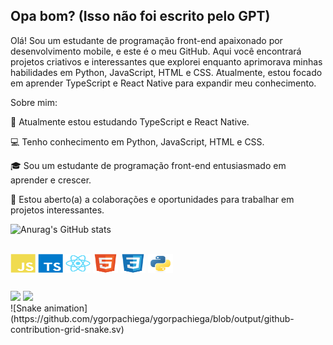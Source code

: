 ## Opa bom? **(Isso não foi escrito pelo GPT)**

Olá! Sou um estudante de programação front-end apaixonado por desenvolvimento mobile, e este é o meu GitHub. Aqui você encontrará projetos criativos e interessantes que explorei enquanto aprimorava minhas habilidades em Python, JavaScript, HTML e CSS. Atualmente, estou focado em aprender TypeScript e React Native para expandir meu conhecimento.

Sobre mim:

<p>🌱 Atualmente estou estudando TypeScript e React Native.</p>
<p>💻 Tenho conhecimento em Python, JavaScript, HTML e CSS.</p>
<p>🎓 Sou um estudante de programação front-end entusiasmado em aprender e crescer.</p>
<p>🤝 Estou aberto(a) a colaborações e oportunidades para trabalhar em projetos interessantes.</p>



![Anurag's GitHub stats](https://github-readme-stats.vercel.app/api?username=ygorpachiega&show_icons=true&theme=dark)

<div style="display: inline_block"><br>
  <img align="center" alt="Ygor-Js" height="30" width="40" src="https://raw.githubusercontent.com/devicons/devicon/master/icons/javascript/javascript-plain.svg">
  <img align="center" alt="Ygor-Ts" height="30" width="40" src="https://raw.githubusercontent.com/devicons/devicon/master/icons/typescript/typescript-plain.svg">
  <img align="center" alt="Ygor-React" height="30" width="40" src="https://raw.githubusercontent.com/devicons/devicon/master/icons/react/react-original.svg">
  <img align="center" alt="Ygor-HTML" height="30" width="40" src="https://raw.githubusercontent.com/devicons/devicon/master/icons/html5/html5-original.svg">
  <img align="center" alt="Ygor-CSS" height="30" width="40" src="https://raw.githubusercontent.com/devicons/devicon/master/icons/css3/css3-original.svg">
  <img align="center" alt="Ygor-Python" height="30" width="40" src="https://raw.githubusercontent.com/devicons/devicon/master/icons/python/python-original.svg">
</div>

##

<div> 
  <a href="https://instagram.com/ygor.pachiega" target="_blank"><img src="https://img.shields.io/badge/-Instagram-%23E4405F?style=for-the-badge&logo=instagram&logoColor=white" target="_blank"></a>
  <a href="https://www.linkedin.com/in/ygor-pachiega-75a378200/" target="_blank"><img src="https://img.shields.io/badge/-LinkedIn-%230077B5?style=for-the-badge&logo=linkedin&logoColor=white" target="_blank"></a> 
  
</div>
![Snake animation](https://github.com/ygorpachiega/ygorpachiega/blob/output/github-contribution-grid-snake.sv)
